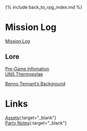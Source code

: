 ---
---

{% include back_to_rpg_index.md %}

# Mission Log

[Mission Log](MissionLog/)  

## Lore

[Pre-Game Infomation](World/PreGameInformation.html)  
[UNS Thermopylae](World/UNSThermopylae.html)  

[Benno Tennant’s Background](World/PlayerBackground_BennoTennant.html)  

# Links

[Assets](https://github.com/NightB1ade/RolePlayingGames/tree/master/Lancer/WhiskeyCompany/Assets){:target="_blank"}  
[Party Notes](https://docs.google.com/document/d/1SnFAKmAGM5Du9JjOXIg-L8Y6fNwVwuQ6-UieZH-caSE/edit){:target="_blank"}  
